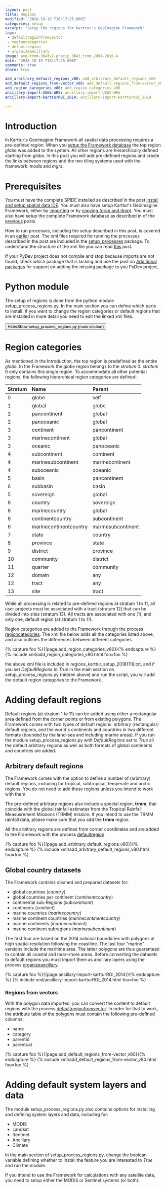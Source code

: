 ```yaml
---
layout: post
title: Regions
modified: '2018-10-19 T18:17:25.000Z'
categories: setup
excerpt: "Setup the regions for Karttur's GeoImagine Framework"
tags:
 - defaultregionfromvector
 - regioncategories
 - defaultregion
 - organizeancillary
image: avg-trmm-3b43v7-precip_3B43_trmm_2001-2016_A
date: '2018-10-19 T18:17:25.000Z'
comments: true
share: true

add_arbitrary_default_regions_v80: add_arbitrary_default_regions_v80
add_default_regions_from-vector_v80: add_default_regions_from-vector_v80
add_region_categories_v80: add_region_categories_v80
ancillary-import-USGS-WRS: ancillary-import-USGS-WRS
ancillary-import-kartturROI_2014: ancillary-import-kartturROI_2014

---
```

<script src="https://karttur.github.io/common/assets/js/karttur/togglediv.js"></script>

# Introduction

In Karttur's GeoImagine Framework all spatial data processing requires a pre-defined _region_. When you [setup the Framework database](../setup-db/) the top region _globe_ was added to the system. All other regions are hierarchically defined starting from _globe_. In this post you will add pre-defined regions and create the links between regions and the two tiling systems used with the framework: _modis_ and _mgrs_.

# Prerequisites

You must have the complete SPIDE installed as described in the post [Install and setup spatial data IDE](https://karttur.github.io/setup-ide/). You must also have setup Karttur's GeoImagine Framework, either by [importing](../blog-importy-project-eclipse/) or by [copying (drag and drop)](../setup-copy-project-eclipse/). You must also have setup the complete Framework database as described in of the [previous](../setup-db/) posts.

How to run processes, including the setup described in this post, is covered in an [earlier](../setup-run/) post. The xml files required for running the processes described in the post are included in the [<span class='pacakge'>setup_processes</span>](https://github.com/karttur/geoimagine-setup_processes/) package. To understand the structure of the xml file you can read [this](../setup-xml/) post.

If your PyDev project does not compile and stop because imports are not found, check which package that is lacking and use the post on [Additional packages](../blog-add-packages) for support on adding the missing package to you PyDev project.

# Python module

The setup of regions is done from the python module <span class='file'>setup_process_regions.py</span>. In the main section you can define which parts to install. If you want to change the region categories or default regions that are installed in more detail you need to edit the linked xml files.

<button id= "togglesetuptxt" onclick="hiddencode('setuptxt')">Hide/Show setup_process_regions.py (main section)</button>

<div id="setuptxt" style="display:none">

{% capture text-capture %}
{% raw %}
```
if __name__ == "__main__":
    '''
    '''
    DefaultRegions = True
    MODIS = False
    Landsat = False
    Sentinel = False
    Ancillary = False
    Climate = False
    verbose = True

    '''Link to project file that sets up default regions, arbitrary regions and special regions.
    '''
    if DefaultRegions:
        projFN = 'regions_karttur_setup_20181116.txt'
        Setup('regiondoc',projFN,verbose)

    if MODIS:
        '''Stand alone script that defines the MODIS tile coordinates'''

        FPN = ModisTileCoords()
        '''
        exitstr = 'The script ModisTileCoords() produced a shape with all MODIS SIN tiles projected to Geographic coordiantes.\n \
            Copy the shape data sourse: %(fpn)s,\n and edit the xml file for importing this layer.\n \
            Then comment out the "exit" command and re-run the module.' %{'fpn':FPN}
        exit(exitstr)
        '''
        projFN = 'modis_karttur_setup_20181116.txt'
        Setup('modisdoc',projFN,verbose)

    if Sentinel:
        '''Link to project file that sets up the Sentinel tiling system'''
        projFN = 'sentinel_karttur_setup_2018116.txt'
        Setup('sentineldoc',projFN,verbose)

    if Landsat:
        pass

    if MODIS and Sentinel:
        '''Stand alone script that links sentinel and modis, requires that all sentinel tiles are in the db'''
        LinkSentineModisTiles()

    if MODIS and Landsat:
        LinkLandsatModisTiles()

    if Sentinel and Landsat:
        LinkSentinelLandsatTiles()

    if Ancillary:
        ''' link to project file that imports default ancillary data'''
        projFN = 'ancillary_karttur_setup_20180221_0.txt'
        Setup('ancildoc',projFN,verbose)

    if Climate:
        ''' Climate data'''
        projFN = 'climate_karttur_setup_20181116.txt'
        Setup('climatedoc',projFN,verbose)

```
{% endraw %}
{% endcapture %}
{% include widgets/toggle-code.html  toggle-text=text-capture  %}
</div>

# Region categories

As mentioned in the Introduction, the top region is predefined as the entire _globe_. In the Framework the _globe_ region belongs to the _stratum_ 0. _stratum_ 0 only contains this single region. To accommodate all other potential regions, the following hierarchical region categories are defined:

| Stratum | Name                   | Parent             |
|:--------|:-----------------------|:-------------------|
| 0       | globe                  | self               |
| 1       | global                 | globe              |
| 2       | pancontinent           | global             |
| 2       | panoceanic             | global             |
| 3       | continent              | pancontinent       |
| 3       | marinecontinent        | global             |
| 3       | oceanic                | panoceanic         |
| 4       | subcontinent           | continent          |
| 4       | marinesubcontinent     | marinecontinent    |
| 4       | suboceanic             | oceanic            |
| 5       | basin                  | pancontinent       |
| 6       | subbasin               | basin              |
| 5       | sovereign              | global             |
| 6       | country                | sovereign          |
| 6       | marinecountry          | global             |
| 6       | continentcountry       | subcontinent       |
| 6       | marinecontinentcountry | marinesubcontinent |
| 7       | state                  | country            |
| 8       | province               | state              |
| 9       | district               | province           |
| 10      | community              | district           |
| 11      | quarter                | community          |
| 12      | domain                 | any                |
| 12      | tract                  | any                |
| 13      | site                   | tract              |

While all processing is related to pre-defined regions at stratum 1 to 11, all user projects must be associated with a tract (stratum 12) that can be divided into sites (stratum 13). All tracts are associated with one (1), and only one, default region (at stratum 1 to 11).

Region categories are added to the Framework through the process [<span class='package'>regioncategories</span>](../../subprocess/subproc-regioncategories/). The xml file below adds all the categories listed above, and also outlines the differences between different categories.

{% capture foo %}{{page.add_region_categories_v80}}{% endcapture %}
{% include xml/add_region_categories_v80.html foo=foo %}

the above xml file is included in <span class='file'>regions_karttur_setup_20181116.txt</span>, and if you set _DefaultRegions_ to _True_ in the main section on <span class='file'>setup_process_regions.py</span> (hidden above) and run the script, you will add the default region categories to the Framework.

# Adding default regions

Default regions (at stratum 1 to 11) can be added using either a rectangular area defined from the corner points or from existing polygons. The Framework comes with two types of default regions: arbitrary (rectangular) default regions, and the world's continents and countries in two different formats (bounded by the land-sea and including marine areas). If you run the module <span class='file'>setup_process_regions.py</span> with _DefaultRegions_ set to _True_ all the default arbitrary regions as well as both formats of global continents and countries are added.

## Arbitrary default regions

The Framework comes with the option to define a number of (arbitrary) default regions, including for tropical, subtropical, temperate and arctic regions. You do not need to add these regions unless you intend to work with them.

The pre-defined arbitrary regions also include a special region, __trmm__, that coincide with the global rainfall estimates from the Tropical Rainfall Measusrement Missions (TRMM) mission. If you intend to use the TRMM rainfall data, please make sure that you add the __trmm__ region.

All the arbitrary regions are defined from corner coordinates and are added to the Framework with the process [<span class='package'>defaultregion</span>](../../subprocess/subproc-defaultregion/).

{% capture foo %}{{page.add_arbitrary_default_regions_v80}}{% endcapture %}
{% include xml/add_arbitrary_default_regions_v80.html foo=foo %}

## Global country datasets

The Framework contains cleaned and prepared datasets for:

- global countries (_country_)
- global countries per continent (_continentcountry_)
- continental sub-Regions (_subcontinent_)
- continents (_contient_)
- marine countries (_marinecountry_)
- marine continent countries (_marinecontinentcountry_)
- marine continents (_marinecontinent_)
- marine continent subregions (_marinesubcontinent_)

The first four are based on the 2014 national boundaries with polygons at high spatial resolution following the coastline. The last four "marine" versions include the maritime area. The latter polygons are thus guaranteed to contain all coastal and near-shore areas. Before converting the datasets to default regions you must import them as ancillary layers using the process [<span class='package'>organizeancillary</span>](../../subprocess/subproc-organizeancillary/).

{% capture foo %}{{page.ancillary-import-kartturROI_2014}}{% endcapture %}
{% include xml/ancillary-import-kartturROI_2014.html foo=foo %}

### Regions from vectors

With the polygon data imported, you can convert the content to default regions with the process [<span class='package'>defaultregionfromvector</span>](../../subprocess/subproc-defaultregionfromvector/). In order for that to work, the attribute table of the polygons must contain the following pre-defined columns:

- name
- category
- parentid
- parentcat

{% capture foo %}{{page.add_default_regions_from-vector_v80}}{% endcapture %}
{% include xml/add_default_regions_from-vector_v80.html foo=foo %}

# Adding default system layers and data

The module <span class='file'>setup_process_regions.py</span> also contains options for installing and defining system layers and data, including for:

- MODIS
- Landsat
- Sentinel
- Ancillary
- Climate

In the main section of <span class='file'>setup_process_regions.py</span>, change the boolean variable defining whether to install the feature you are interested to _True_ and run the module.

If you intend to use the Framework for calculations with any satellite data, you need to setup either the MODIS or Sentinel systems (or both).
